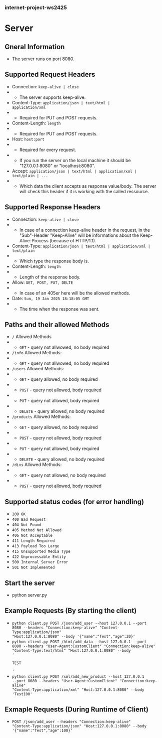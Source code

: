 ### internet-project-ws2425

# Server

## Gneral Information
- The server runs on port 8080.

## Supported Request Headers
- Connection: <code>keep-alive | close</code>
- - The server supports keep-alive.
- Content-Type: <code>application/json | text/html | application/xml</code>
- - Required for PUT and POST requests.
- Content-Length: <code>length</code>
- - Required for PUT and POST requests.
- Host: <code>host:port</code>
- - Required for every request.
- - If you run the server on the local machine it should be "127.0.0.1:8080" or "localhost:8080".
- Accept: <code>application/json | text/html | application/xml | text/plain | ...</code>
- - Which data the client accepts as response value/body. The server will check this header if it is working with the called ressource.

## Supported Response Headers
- Connection: <code>keep-alive | close</code>
- - In case of a connection keep-alive header in the request, in the "Sub"-Header "Keep-Alive" will be informations about the Keep-Alive-Process (because of HTTP/1.1).
- Content-Type: <code>application/json | text/html | application/xml | text/plain</code>
- - Which type the response body is.
- Content-Length: <code>length</code>
- - Length of the response body.
- Allow: <code>GET, POST, PUT, DELTE</code>
- - In case of an 405er here will be the allowed methods.
- Date: <code>Sun, 19 Jan 2025 18:18:05 GMT</code>
- - The time when the response was sent.

## Paths and their allowed Methods
- <code>/</code> Allowed Methods
- - <code>GET</code> - query not allwowed, no body required
- <code>/info</code> Allowed Methods:
- - <code>GET</code> - query not allwowed, no body required
- <code>/users</code> Allowed Methods:
- - <code>GET</code> - query allowed, no body required
- - <code>POST</code> - query not allowed, body required
- - <code>PUT</code> - query not allowed, body required
- - <code>DELETE</code> - query allowed, no body required
- <code>/products</code> Allowed Methods:
- - <code>GET</code> - query allowed, no body required
- - <code>POST</code> - query not allowed, body required
- - <code>PUT</code> - query not allowed, body required
- - <code>DELETE</code> - query allowed, no body required
- <code>/divs</code> Allowed Methods:
- - <code>GET</code> - query not allowed, no body required
- - <code>POST</code> - query not allowed, body required


## Supported status codes (for error handling)
- <code>200 OK</code>
- <code>400 Bad Request</code>
- <code>404 Not Found</code>
- <code>405 Method Not Allowed</code>
- <code>406 Not Acceptable</code>
- <code>411 Length Required</code>
- <code>413 Payload Too Large</code>
- <code>415 Unsupported Media Type</code>
- <code>422 Unprocessable Entity</code>
- <code>500 Internal Server Error</code>
- <code>501 Not Implemented</code>

## Start the server
- python server.py

## Example Requests (By starting the client)
- <code>python client.py POST /json/add_user --host 127.0.0.1 --port 8080 --headers "Connection:keep-alive" "Content-Type:application/json" "Host:127.0.0.1:8080" --body '{\"name\":\"Test\",\"age\":20}'</code>
- <code>python client.py POST /html/add_data --host 127.0.0.1 --port 8080 --headers "User-Agent:CustomClient" "Connection:keep-alive" "Content-Type:text/html" "Host:127.0.0.1:8080" --body '<div><p>TEST</p></div>'</code>
- <code>python client.py POST /xml/add_new_product --host 127.0.0.1 --port 8080 --headers "User-Agent:CustomClient" "Connection:keep-alive" "Content-Type:application/xml" "Host:127.0.0.1:8080" --body '<product>Test</product><price>100</price>'</code>

## Exmaple Requests (During Runtime of Client)
- <code>POST /json/add_user --headers "Connection:keep-alive" "Content-Type:application/json" "Host:127.0.0.1:8080" --body '{\"name\":\"Test\",\"age\":100}'</code>

